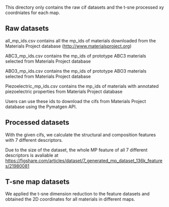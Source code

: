This directory only contains the raw cif datasets and the t-sne processed xy coordniates for each map.

## Raw datasets

all_mp_ids.csv contains all the mp_ids of materials downloaded from the Materials Project database (http://www.materialsproject.org)

ABC3_mp_ids.csv contains the mp_ids of prototype ABC3 materials selected from Materials Project database

ABO3_mp_ids.csv contains the mp_ids of prototype ABO3 materials selected from Materials Project database

Piezoelectric_mp_ids.csv contains the mp_ids of materials with annotated piezoelectric properties from Materials Project database

Users can use these ids to download the cifs from Materials Project database using the Pymatgen API.

## Processed datasets

With the given cifs, we calculate the structural and composition features with 7 different descriptors. 

Due to the size of the dataset, the whole MP feature of all 7 different descriptors is avaliable at 
https://figshare.com/articles/dataset/7_generated_mp_dataset_136k_features/21980081

## T-sne map datasets

We applied the t-sne dimension reduction to the feature datasets and obtained the 2D coordinates for all materials in different maps.
